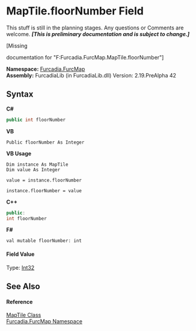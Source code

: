# MapTile.floorNumber Field
This stuff is still in the planning stages. Any questions or Comments are welcome. _**\[This is preliminary documentation and is subject to change.\]**_

\[Missing <summary> documentation for "F:Furcadia.FurcMap.MapTile.floorNumber"\]

**Namespace:**&nbsp;<a href="N_Furcadia_FurcMap">Furcadia.FurcMap</a><br />**Assembly:**&nbsp;FurcadiaLib (in FurcadiaLib.dll) Version: 2.19.PreAlpha 42

## Syntax

**C#**<br />
``` C#
public int floorNumber
```

**VB**<br />
``` VB
Public floorNumber As Integer
```

**VB Usage**<br />
``` VB Usage
Dim instance As MapTile
Dim value As Integer

value = instance.floorNumber

instance.floorNumber = value
```

**C++**<br />
``` C++
public:
int floorNumber
```

**F#**<br />
``` F#
val mutable floorNumber: int
```


#### Field Value
Type: <a href="http://msdn2.microsoft.com/en-us/library/td2s409d" target="_blank">Int32</a>

## See Also


#### Reference
<a href="T_Furcadia_FurcMap_MapTile">MapTile Class</a><br /><a href="N_Furcadia_FurcMap">Furcadia.FurcMap Namespace</a><br />